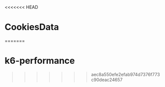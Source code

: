 <<<<<<< HEAD
# CookiesData
=======
# k6-performance
>>>>>>> aec8a550efe2efab974d7376f773c90deac24657
